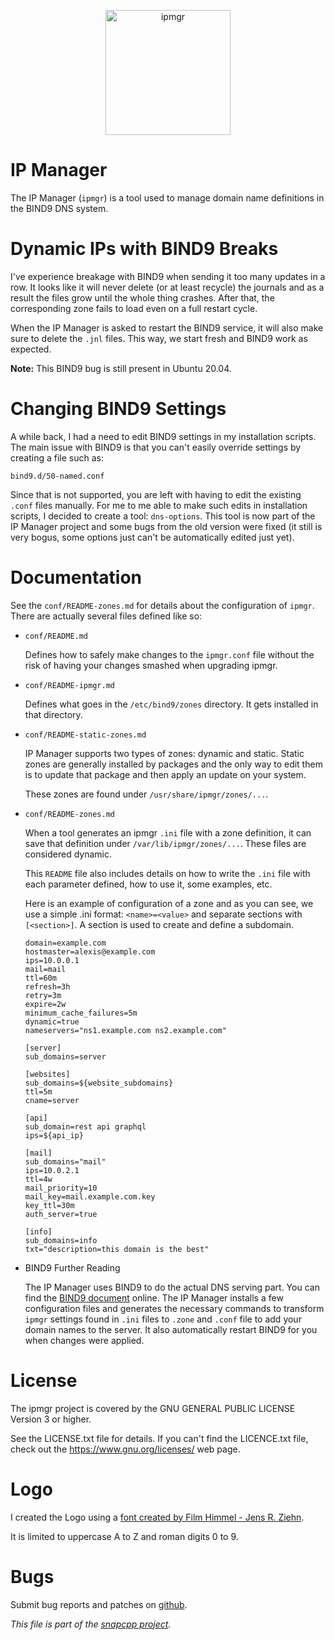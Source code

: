 
<p align="center">
<img alt="ipmgr" title="IP Manager -- a command line to easily manage your BIND9 zone files."
src="https://snapwebsites.org/sites/snapwebsites.org/files/images/ipmgr-logo.png" width="200" height="200"/>
</p>

# IP Manager

The IP Manager (`ipmgr`) is a tool used to manage domain name definitions
in the BIND9 DNS system.


# Dynamic IPs with BIND9 Breaks

I've experience breakage with BIND9 when sending it too many updates in a row.
It looks like it will never delete (or at least recycle) the journals and as
a result the files grow until the whole thing crashes. After that, the
corresponding zone fails to load even on a full restart cycle.

When the IP Manager is asked to restart the BIND9 service, it will also make
sure to delete the `.jnl` files. This way, we start fresh and BIND9 work as
expected.

**Note:** This BIND9 bug is still present in Ubuntu 20.04.


# Changing BIND9 Settings

A while back, I had a need to edit BIND9 settings in my installation scripts.
The main issue with BIND9 is that you can't easily override settings by
creating a file such as:

    bind9.d/50-named.conf

Since that is not supported, you are left with having to edit the existing
`.conf` files manually. For me to me able to make such edits in installation
scripts, I decided to create a tool: `dns-options`. This tool is now part of
the IP Manager project and some bugs from the old version were fixed (it still
is very bogus, some options just can't be automatically edited just yet).


# Documentation

See the `conf/README-zones.md` for details about the configuration of `ipmgr`.
There are actually several files defined like so:

* `conf/README.md`

  Defines how to safely make changes to the `ipmgr.conf` file without the
  risk of having your changes smashed when upgrading ipmgr.

* `conf/README-ipmgr.md`

  Defines what goes in the `/etc/bind9/zones` directory. It gets installed
  in that directory.

* `conf/README-static-zones.md`

  IP Manager supports two types of zones: dynamic and static. Static zones
  are generally installed by packages and the only way to edit them is to
  update that package and then apply an update on your system.

  These zones are found under `/usr/share/ipmgr/zones/...`.

* `conf/README-zones.md`

  When a tool generates an ipmgr `.ini` file with a zone definition, it
  can save that definition under `/var/lib/ipmgr/zones/...`. These files
  are considered dynamic.

  This `README` file also includes details on how to write the `.ini`
  file with each parameter defined, how to use it, some examples, etc.

  Here is an example of configuration of a zone and as you can see, we
  use a simple .ini format: `<name>=<value>` and separate sections with
  `[<section>]`. A section is used to create and define a subdomain.

      domain=example.com
      hostmaster=alexis@example.com
      ips=10.0.0.1
      mail=mail
      ttl=60m
      refresh=3h
      retry=3m
      expire=2w
      minimum_cache_failures=5m
      dynamic=true
      nameservers="ns1.example.com ns2.example.com"

      [server]
      sub_domains=server

      [websites]
      sub_domains=${website_subdomains}
      ttl=5m
      cname=server

      [api]
      sub_domain=rest api graphql
      ips=${api_ip}

      [mail]
      sub_domains="mail"
      ips=10.0.2.1
      ttl=4w
      mail_priority=10
      mail_key=mail.example.com.key
      key_ttl=30m
      auth_server=true

      [info]
      sub_domains=info
      txt="description=this domain is the best"

* BIND9 Further Reading

  The IP Manager uses BIND9 to do the actual DNS serving part. You can find
  the [BIND9 document](https://bind9.readthedocs.io/en/latest/index.html)
  online. The IP Manager installs a few configuration files and generates
  the necessary commands to transform `ipmgr` settings found in `.ini` files
  to `.zone` and `.conf` file to add your domain names to the server. It
  also automatically restart BIND9 for you when changes were applied.


# License

The ipmgr project is covered by the GNU GENERAL PUBLIC LICENSE Version 3 or
higher.

See the LICENSE.txt file for details. If you can't find the LICENCE.txt file,
check out the https://www.gnu.org/licenses/ web page.


# Logo

I created the Logo using a
[font created by Film Himmel - Jens R. Ziehn](https://www.1001freefonts.com/28-days-later.font).

It is limited to uppercase A to Z and roman digits 0 to 9.


# Bugs

Submit bug reports and patches on
[github](https://github.com/m2osw/snapwebsites/issues).


_This file is part of the [snapcpp project](https://snapwebsites.org/)._
